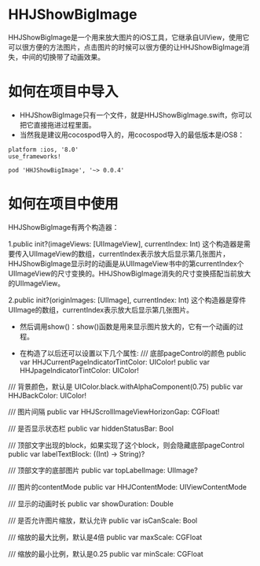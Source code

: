 # HHJShowBigImage
HHJShowBigImage是一个用来放大图片的iOS工具，它继承自UIView，使用它可以很方便的方法图片，点击图片的时候可以很方便的让HHJShowBigImage消失，中间的切换带了动画效果。
# 如何在项目中导入
* HHJShowBigImage只有一个文件，就是HHJShowBigImage.swift，你可以把它直接拖进过程里面。
* 当然我是建议用cocospod导入的，用cocospod导入的最低版本是iOS8：
```
platform :ios, '8.0'
use_frameworks!

pod 'HHJShowBigImage', '~> 0.0.4'
```
# 如何在项目中使用
HHJShowBigImage有两个构造器：

1.public init?(imageViews: [UIImageView], currentIndex: Int)
    这个构造器是需要传入UIImageView的数组，currentIndex表示放大后显示第几张图片，HHJShowBigImage显示时的动画是从UIImageView书中的第currentIndex个UIImageView的尺寸变换的。HHJShowBigImage消失的尺寸变换搭配当前放大的UIImageView。
    
2.public init?(originImages: [UIImage], currentIndex: Int)
    这个构造器是穿件UIImage的数组，currentIndex表示放大后显示第几张图片。
    
* 然后调用show()：show()函数是用来显示图片放大的，它有一个动画的过程。

* 在构造了以后还可以设置以下几个属性:
/// 底部pageControl的颜色
public var HHJCurrentPageIndicatorTintColor: UIColor!
public var HHJpageIndicatorTintColor: UIColor!

/// 背景颜色，默认是 UIColor.black.withAlphaComponent(0.75)
public var HHJBackColor: UIColor!

/// 图片间隔
public var HHJScrollImageViewHorizonGap: CGFloat!

/// 是否显示状态栏
public var hiddenStatusBar: Bool

/// 顶部文字出现的block，如果实现了这个block，则会隐藏底部pageControl
public var labelTextBlock: ((Int) -> String)?

/// 顶部文字的底部图片
public var topLabelImage: UIImage?

/// 图片的contentMode
public var HHJContentMode: UIViewContentMode

/// 显示的动画时长
public var showDuration: Double

/// 是否允许图片缩放，默认允许
public var isCanScale: Bool

/// 缩放的最大比例，默认是4倍
public var maxScale: CGFloat

/// 缩放的最小比例，默认是0.25
public var minScale: CGFloat
